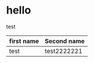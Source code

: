 # hello 
test

| first name | Second name |
| ---------- | ----------- |
| test       | test2222221 |